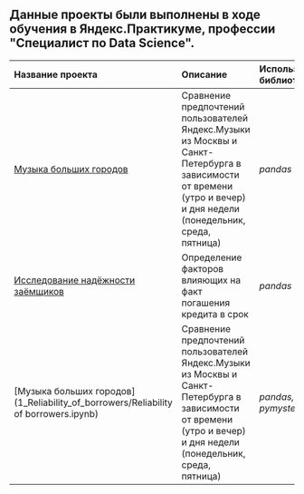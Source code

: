 ## Данные проекты были выполнены в ходе обучения в Яндекс.Практикуме, профессии "Специалист по Data Science".

| Название проекта | Описание | Используемые библиотеки | 
| :---------------------- | :---------------------- | :---------------------- |
| [Музыка больших городов](big_cities_music) | Сравнение предпочтений пользователей Яндекс.Музыки из Москвы и Санкт-Петербурга в зависимости от времени (утро и вечер) и дня недели (понедельник, среда, пятница)| *pandas* |
| [Исследование надёжности заёмщиков](https://github.com/Slavianinko/Yandex_practicum_/blob/423564d5a3543ae0febed6e1214c15a9808985f3/1_Reliability_of_borrowers/Reliability%20of%20borrowers.ipynb) | Определение факторов влияющих на факт погашения кредита в срок | *pandas* |
| [Музыка больших городов](1_Reliability_of_borrowers/Reliability of borrowers.ipynb) | Сравнение предпочтений пользователей Яндекс.Музыки из Москвы и Санкт-Петербурга в зависимости от времени (утро и вечер) и дня недели (понедельник, среда, пятница)| *pandas, pymystem3* |

